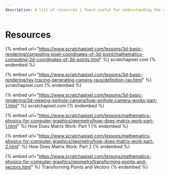 ```yaml
---
description: A list of resources i found useful for understanding the assignment.
---
```


# Resources

{% embed url="https://www.scratchapixel.com/lessons/3d-basic-rendering/computing-pixel-coordinates-of-3d-point/mathematics-computing-2d-coordinates-of-3d-points.html" %}
scratchapixel.com
{% endembed %}

{% embed url="https://www.scratchapixel.com/lessons/3d-basic-rendering/ray-tracing-generating-camera-rays/definition-ray.html" %}
scratchapixel.com
{% endembed %}

{% embed url="https://www.scratchapixel.com/lessons/3d-basic-rendering/3d-viewing-pinhole-camera/how-pinhole-camera-works-part-1.html" %}
scratchapixel.com
{% endembed %}

{% embed url="https://www.scratchapixel.com/lessons/mathematics-physics-for-computer-graphics/geometry/how-does-matrix-work-part-1.html" %}
How Does Matrix Work: Part 1
{% endembed %}

{% embed url="https://www.scratchapixel.com/lessons/mathematics-physics-for-computer-graphics/geometry/how-does-matrix-work-part-2.html" %}
How Does Matrix Work: Part 2
{% endembed %}

{% embed url="https://www.scratchapixel.com/lessons/mathematics-physics-for-computer-graphics/geometry/transforming-points-and-vectors.html" %}
Transforming Points and Vectors
{% endembed %}


